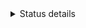 <details>
<summary>Status details</summary>
  
This document is a draft [Working Group Note](http://www.w3.org/Consortium/Process/tr#WGNote). 

It builds on WCAG-EM, which was developed by the [WCAG 2.0 Evaluation Methodology Task Force (Eval TF)](http://www.w3.org/WAI/ER/2011/eval/eval-tf), a joint task force of the [Web Content Accessibility Guidelines Working Group (WCAG WG)](http://www.w3.org/WAI/GL/) and [Evaluation and Repair Tools Working Group (ERT WG)](http://www.w3.org/WAI/ER/). It provides informative guidance on evaluation in accordance with [Web Content Accessibility Guidelines (WCAG) 2.0](http://www.w3.org/WAI/intro/wcag).

This document is published by the [Accessibility Guidelines Working Group](https://www.w3.org/groups/wg/ag/) as an Editor's Draft.

Publication as an Editor's Draft does not imply endorsement by W3C and its Members.

This is a draft document and may be updated, replaced, or obsoleted by other documents at any time. It is inappropriate to cite this document as other than work in progress.

This document was produced by a group operating under the [W3C Patent Policy](https://www.w3.org/policies/patent-policy/). W3C maintains a [public list of any patent disclosures](https://www.w3.org/groups/wg/apa/ipr) made in connection with the deliverables of the group; that page also includes instructions for disclosing a patent. An individual who has actual knowledge of a patent which the individual believes contains [Essential Claim(s)](https://www.w3.org/policies/patent-policy/#def-essential) must disclose the information in accordance with [section 6 of the W3C Patent Policy](https://www.w3.org/policies/patent-policy/#sec-Disclosure).

This document is governed by the [03 November 2023 W3C Process Document](https://www.w3.org/policies/process/20231103/).
</details>
